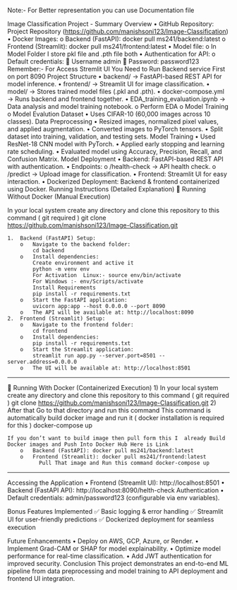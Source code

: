 
Note:- For Better representation you can use Documentation file    

Image Classification Project - Summary
Overview
    •	GitHub Repository: Project Repository  (https://github.com/manishsoni123/Image-Classification)
    •	Docker Images:
    o	Backend (FastAPI): docker pull ms241/backend:latest
    o	Frontend (Streamlit): docker pull ms241/frontend:latest
    •	Model file:
    o	 In Model Folder I store pkl file and .pth file both
    •	Authentication for API:
    o	Default credentials:
        	Username admin
        	Password: password123
Remember:- For Access Stremlit UI You Need to Run Backend service First on port 8090
Project Structure
    •	backend/ → FastAPI-based REST API for model inference.
    •	frontend/ → Streamlit UI for image classification.
    •	model/ → Stores trained model files (.pkl and .pth).
    •	docker-compose.yml → Runs backend and frontend together.
    •	EDA_training_evaluation.ipynb → Data analysis and model training notebook.
    o	Perform EDA 
    o	Model Training
    o	Model Evalution
Dataset
    •	Uses CIFAR-10 (60,000 images across 10 classes).
Data Preprocessing
    •	Resized images, normalized pixel values, and applied augmentation.
    •	Converted images to PyTorch tensors.
    •	Split dataset into training, validation, and testing sets.
Model Training
    •	Used ResNet-18 CNN model with PyTorch.
    •	Applied early stopping and learning rate scheduling.
    •	Evaluated model using Accuracy, Precision, Recall, and Confusion Matrix.
Model Deployment
    •	Backend: FastAPI-based REST API with authentication.
    •	Endpoints:
    o	/health-check → API health check.
    o	/predict → Upload image for classification.
    •	Frontend: Streamlit UI for easy interaction.
    •	Dockerized Deployment: Backend & frontend containerized using Docker.
Running Instructions (Detailed Explanation)
🔹 Running Without Docker (Manual Execution)

In your local system create any directory and clone this repository to this command ( git required )
    git clone https://github.com/manishsoni123/Image-Classification.git

    1.	Backend (FastAPI) Setup:
        o	Navigate to the backend folder: 
            cd backend
        o	Install dependencies: 
            Create environment and active it 
            python -m venv env 
            For Activation  Linux:- source env/bin/activate
            For Windows :- env/Scripts/activate
            Install Requirements
            pip install -r requirements.txt
        o	Start the FastAPI application: 
            uvicorn app:app --host 0.0.0.0 --port 8090
        o	The API will be available at: http://localhost:8090
    2.	Frontend (Streamlit) Setup:
        o	Navigate to the frontend folder: 
            cd frontend
        o	Install dependencies: 
            pip install -r requirements.txt
        o	Start the Streamlit application: 
            streamlit run app.py --server.port=8501 --server.address=0.0.0.0
        o	The UI will be available at: http://localhost:8501
________________________________________
🔹 Running With Docker (Containerized Execution)
    1)	In your local system create any directory and clone this repository to this command ( git required )
        git clone https://github.com/manishsoni123/Image-Classification.git
    2)	After that Go to that directory and run this command This command is automatically build docker image and run it ( docker installation is required for this ) 
		docker-compose up 
    
   	If you don’t want to build image then pull form this I  already Build Docker images and Push Into Docker Hub Here is Link 
        o	Backend (FastAPI): docker pull ms241/backend:latest
        o	Frontend (Streamlit): docker pull ms241/frontend:latest
              Pull That image and Run this command docker-compose up 

________________________________________
Accessing the Application
    •	Frontend (Streamlit UI): http://localhost:8501
    •	Backend (FastAPI API): http://localhost:8090/helth-check
Authentication
    •	Default credentials: admin/password123 (configurable via env variables).

Bonus Features Implemented
✅ Basic logging & error handling
✅ Streamlit UI for user-friendly predictions
✅ Dockerized deployment for seamless execution

Future Enhancements
    •	Deploy on AWS, GCP, Azure, or Render.
    •	Implement Grad-CAM or SHAP for model explainability.
    •	Optimize model performance for real-time classification.
    •	Add JWT authentication for improved security.
Conclusion
This project demonstrates an end-to-end ML pipeline from data preprocessing and model training to API deployment and frontend UI integration.

